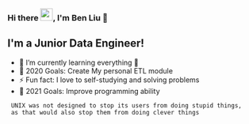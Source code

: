 ### Hi there <img src="https://media.giphy.com/media/hvRJCLFzcasrR4ia7z/giphy.gif" width="25px">, I'm Ben Liu 👋

## I'm a Junior Data Engineer!
- 🔭 I’m currently learning everything 🤣
- 🥅 2020 Goals: Create My personal ETL module
- ⚡ Fun fact: I love to self-studying and solving problems
- 🥅 2021 Goals: Improve programming ability


```
 UNIX was not designed to stop its users from doing stupid things, 
 as that would also stop them from doing clever things
```
